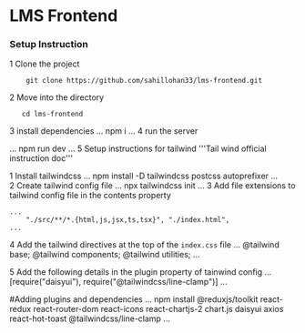 # LMS Frontend

### Setup Instruction

1  Clone the project

```
    git clone https://github.com/sahillohan33/lms-frontend.git
```
2 Move into the directory
 ```
    cd lms-frontend
```
3 install dependencies
...
    npm i
...
4 run the server

...
    npm run dev
...
5 Setup instructions for tailwind
 '''Tail wind official instruction doc'''

1 Install tailwindcss
...
    npm install -D tailwindcss postcss autoprefixer
...    
2  Create tailwind config file
...
    npx tailwindcss init
...
3  Add file extensions to tailwind config file in the contents property

    ...
        "./src/**/*.{html,js,jsx,ts,tsx}", "./index.html",
    ...

4 Add the tailwind directives at the top of the ```index.css``` file
    ...
        @tailwind base;
        @tailwind components;
        @tailwind utilities;
    ...

5 Add the following details in the plugin property of tainwind config
    ...
        [require("daisyui"), require("@tailwindcss/line-clamp")]
    ...

#Adding plugins and dependencies
 ...
    npm install @reduxjs/toolkit react-redux react-router-dom react-icons react-chartjs-2 chart.js daisyui axios react-hot-toast @tailwindcss/line-clamp
...
